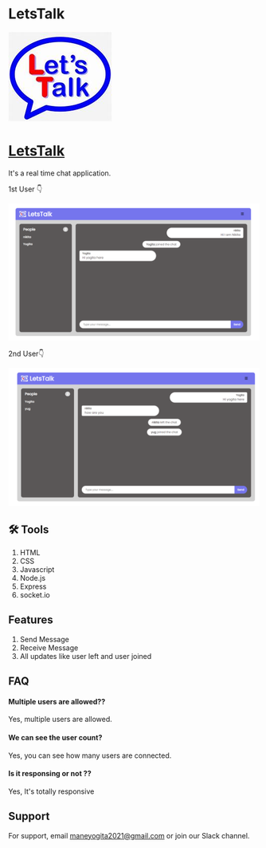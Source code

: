 # LetsTalk

![Logo](./public/icons/logo.jpg)

# [LetsTalk]()

It's a real time chat application.

1st User 👇

![image](./public/icons/user%201st.png)

2nd User👇

![image](./public/icons/2nd%20user.png)

## 🛠 Tools

1. HTML
2. CSS
3. Javascript
4. Node.js
5. Express
6. socket.io

## Features

1. Send Message
2. Receive Message
3. All updates like user left and user joined

## FAQ

#### Multiple users are allowed??

Yes, multiple users are allowed.

#### We can see the user count?

Yes, you can see how many users are connected.

#### Is it responsing or not ??

Yes, It's totally responsive

## Support

For support, email maneyogita2021@gmail.com or join our Slack channel.
